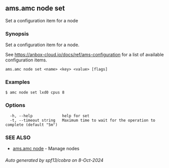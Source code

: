 ## ams.amc node set

Set a configuration item for a node

### Synopsis

Set a configuration item for a node.

See https://anbox-cloud.io/docs/ref/ams-configuration for a list of
available configuration items.

```
ams.amc node set <name> <key> <value> [flags]
```

### Examples

```
$ amc node set lxd0 cpus 8
```

### Options

```
  -h, --help             help for set
  -t, --timeout string   Maximum time to wait for the operation to complete (default "5m")
```

### SEE ALSO

* [ams.amc node](ams.amc_node.md)	 - Manage nodes

###### Auto generated by spf13/cobra on 8-Oct-2024
